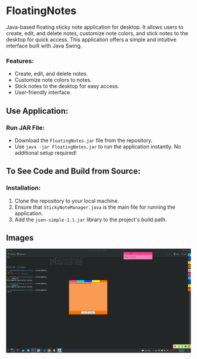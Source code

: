 # FloatingNotes

Java-based floating sticky note application for desktop. It allows users to create, edit, and delete notes, customize note colors, and stick notes to the desktop for quick access. This application offers a simple and intuitive interface built with Java Swing.

### Features:
- Create, edit, and delete notes.
- Customize note colors to notes.
- Stick notes to the desktop for easy access.
- User-friendly interface.

## Use Application:

### Run JAR File:
- Download the `FloatingNotes.jar` file from the repository.
- Use `java -jar FloatingNotes.jar` to run the application instantly. No additional setup required!


## To See Code and Build from Source:

### Installation:
1. Clone the repository to your local machine.
2. Ensure that `StickyNoteManager.java` is the main file for running the application.
3. Add the `json-simple-1.1.jar` library to the project's build path.

## Images
![Floating Notes App](images/floatingNotes.png)


